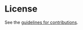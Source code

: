 # License

See the
[guidelines for contributions](https://github.com/martinthomson/mediaman-plus-minus/blob/main/CONTRIBUTING.md).
